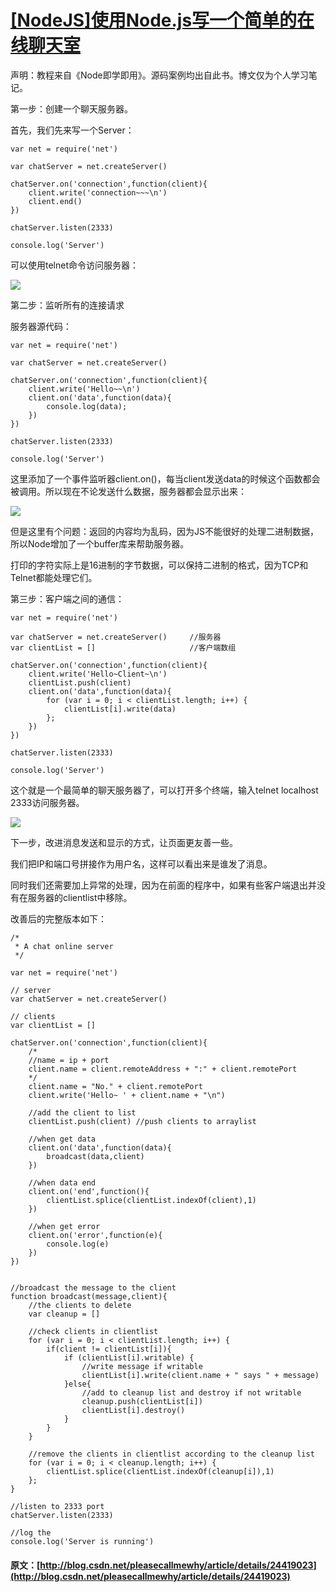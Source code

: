 #  [ [NodeJS]使用Node.js写一个简单的在线聊天室 ](/pleasecallmewhy/article/details/24419023)

声明：教程来自《Node即学即用》。源码案例均出自此书。博文仅为个人学习笔记。 

  


第一步：创建一个聊天服务器。 

首先，我们先来写一个Server： 
    
    
    var net = require('net')
    
    var chatServer = net.createServer()
    
    chatServer.on('connection',function(client){
    	client.write('connection~~~\n')
    	client.end()
    })
    
    chatServer.listen(2333)
    
    console.log('Server')

  
可以使用telnet命令访问服务器： 

![](http://img.blog.csdn.net/20140424160808718?watermark/2/text/aHR0cDovL2Jsb2cuY3Nkbi5uZXQvcGxlYXNlY2FsbG1ld2h5/font/5a6L5L2T/fontsize/400/fill/I0JBQkFCMA==/dissolve/70/gravity/SouthEast)   


  


  


  


  


第二步：监听所有的连接请求 

服务器源代码： 
    
    
    var net = require('net')
    
    var chatServer = net.createServer()
    
    chatServer.on('connection',function(client){
    	client.write('Hello~~\n')
    	client.on('data',function(data){
    		console.log(data);
    	})
    })
    
    chatServer.listen(2333)
    
    console.log('Server')	

  
这里添加了一个事件监听器client.on()，每当client发送data的时候这个函数都会被调用。所以现在不论发送什么数据，服务器都会显示出来： 

![](http://img.blog.csdn.net/20140424161530890?watermark/2/text/aHR0cDovL2Jsb2cuY3Nkbi5uZXQvcGxlYXNlY2FsbG1ld2h5/font/5a6L5L2T/fontsize/400/fill/I0JBQkFCMA==/dissolve/70/gravity/SouthEast)   


但是这里有个问题：返回的内容均为乱码，因为JS不能很好的处理二进制数据，所以Node增加了一个buffer库来帮助服务器。 

打印的字符实际上是16进制的字节数据，可以保持二进制的格式，因为TCP和Telnet都能处理它们。 

  


第三步：客户端之间的通信： 
    
    
    var net = require('net')
    
    var chatServer = net.createServer()		//服务器
    var clientList = []						//客户端数组
    
    chatServer.on('connection',function(client){
    	client.write('Hello~Client~\n')
    	clientList.push(client)
    	client.on('data',function(data){
    		for (var i = 0; i < clientList.length; i++) {
    			clientList[i].write(data)
    		};
    	})
    })
    
    chatServer.listen(2333)
    
    console.log('Server')
    

  
这个就是一个最简单的聊天服务器了，可以打开多个终端，输入telnet localhost 2333访问服务器。 

![](http://img.blog.csdn.net/20140424164008281?watermark/2/text/aHR0cDovL2Jsb2cuY3Nkbi5uZXQvcGxlYXNlY2FsbG1ld2h5/font/5a6L5L2T/fontsize/400/fill/I0JBQkFCMA==/dissolve/70/gravity/SouthEast)   


  


下一步，改进消息发送和显示的方式，让页面更友善一些。 

我们把IP和端口号拼接作为用户名，这样可以看出来是谁发了消息。 

同时我们还需要加上异常的处理，因为在前面的程序中，如果有些客户端退出并没有在服务器的clientlist中移除。 

  


改善后的完整版本如下： 
    
    
    /*
     * A chat online server
     */
    
    var net = require('net')
    
    // server
    var chatServer = net.createServer()
    
    // clients
    var clientList = []
    
    chatServer.on('connection',function(client){
    	/*
    	//name = ip + port
    	client.name = client.remoteAddress + ":" + client.remotePort
    	*/
    	client.name = "No." + client.remotePort
    	client.write('Hello~ ' + client.name + "\n")
    
    	//add the client to list
    	clientList.push(client)	//push clients to arraylist
    
    	//when get data
    	client.on('data',function(data){
    		broadcast(data,client)
    	})
    
    	//when data end
    	client.on('end',function(){
    		clientList.splice(clientList.indexOf(client),1)
    	})
    
    	//when get error
    	client.on('error',function(e){
    		console.log(e)
    	})
    })
    
    
    //broadcast the message to the client
    function broadcast(message,client){
    	//the clients to delete
    	var cleanup = []
    
    	//check clients in clientlist
    	for (var i = 0; i < clientList.length; i++) {
    		if(client != clientList[i]){
    			if (clientList[i].writable) {
    				//write message if writable
    				clientList[i].write(client.name + " says " + message)
    			}else{
    				//add to cleanup list and destroy if not writable
    				cleanup.push(clientList[i])
    				clientList[i].destroy()
    			}
    		}
    	}
    
    	//remove the clients in clientlist according to the cleanup list
    	for (var i = 0; i < cleanup.length; i++) {
    		clientList.splice(clientList.indexOf(cleanup[i]),1)
    	};
    }
    
    //listen to 2333 port
    chatServer.listen(2333)
    
    //log the 
    console.log('Server is running')

  
  


  


  


  

#### 原文：[http://blog.csdn.net/pleasecallmewhy/article/details/24419023](http://blog.csdn.net/pleasecallmewhy/article/details/24419023)
